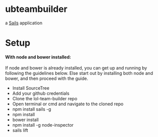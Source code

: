 # ubteambuilder

a [Sails](http://sailsjs.org) application

# Setup

#### With node and bower installed:
If node and bower is already installed, you can get up and running by following the guidelines below. 
Else start out by installing both node and bower, and then proceed with the guide.

* Install SourceTree
* Add your github credentials
* Clone the lol-team-builder repo
* Open terminal or cmd and navigate to the cloned repo
*    npm install sails -g
*    npm install
*    bower install
*    npm install -g node-inspector
*    sails lift


